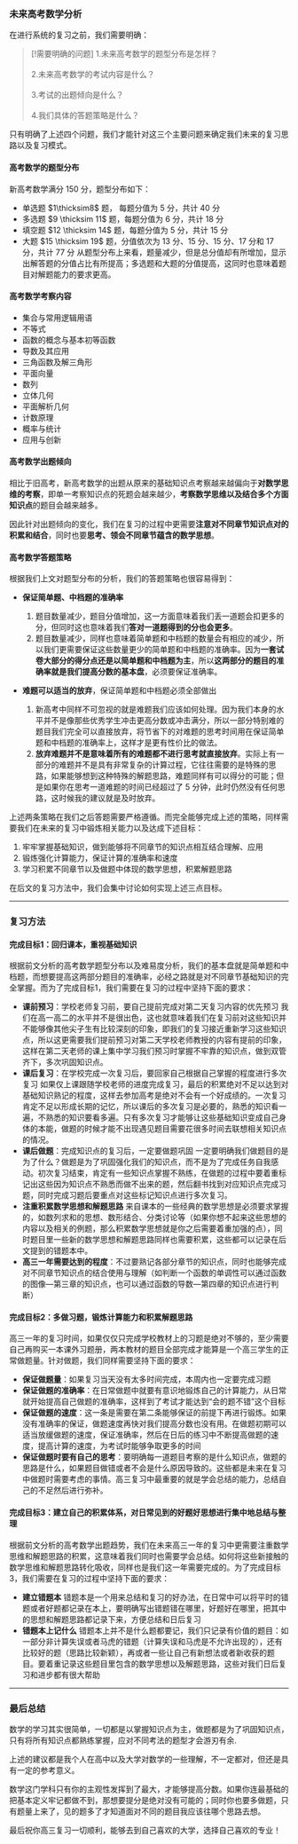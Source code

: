### 未来高考数学分析

在进行系统的复习之前，我们需要明确：

>[!需要明确的问题]
1.未来高考数学的题型分布是怎样？<br><br>2.未来高考数学的考试内容是什么？<br><br>3.考试的出题倾向是什么？<br><br>4.我们具体的答题策略是什么？

只有明确了上述四个问题，我们才能针对这三个主要问题来确定我们未来的复习思路以及复习模式。

#### 高考数学的题型分布

新高考数学满分 $150$ 分，题型分布如下：
- 单选题 $1\thicksim8$ 题， 每题分值为 $5$ 分，共计 $40$ 分
- 多选题 $9 \thicksim 11$ 题，每题分值为 $6$ 分，共计 $18$ 分
- 填空题 $12 \thicksim 14$ 题，每题分值为 $5$ 分，共计 $15$ 分
- 大题 $15 \thicksim 19$ 题，分值依次为 $13$ 分、‌$15$ 分、‌$15$ 分、‌$17$ 分和 $17$ 分，‌共计 $77$ 分‌
从题型分布上来看，题量减少，但是总分值却有所增加，‌显示出解答题的分值占比有所提高；多选题和大题的分值提高，这同时也意味着题目对解题能力的要求更高。

#### 高考数学考察内容

- 集合与常用逻辑用语
- 不等式
- 函数的概念与基本初等函数
- 导数及其应用
- 三角函数及解三角形
- 平面向量
- 数列
- 立体几何
- 平面解析几何
- 计数原理
- 概率与统计
- 应用与创新

#### 高考数学出题倾向

相比于旧高考，新高考数学的出题从原来的基础知识点考察越来越偏向于**对数学思维的考察**，即单一考察知识点的死题会越来越少，**考察数学思维以及结合多个方面知识点**的题目会越来越多。

因此针对出题倾向的变化，我们在复习的过程中更需要**注意对不同章节知识点对的积累和结合**，同时也要**思考、领会不同章节蕴含的数学思想**。

#### 高考数学答题策略

根据我们上文对题型分布的分析，我们的答题策略也很容易得到：
- **保证简单题、中档题的准确率**
	1. 题目数量减少，题目分值增加，这一方面意味着我们丢一道题会扣更多的分，但同时这也意味着我们**答对一道题得到的分也会更多**。
	2. 题目数量减少，同样也意味着简单题和中档题的数量会有相应的减少，所以我们更需要保证这些数量更少的简单题和中档题的准确率。因为**一套试卷大部分的得分点还是以简单题和中档题为主**，所以**这两部分的题目的准确率就是我们提高分数的基本盘**，必须要保证准确率。
- **难题可以适当的放弃**，保证简单题和中档题必须全部做出
	
	1. 新高考中同样不可忽视的就是难题我们应该如何处理。因为我们本身的水平并不是像那些优秀学生冲击更高分数或冲击满分，所以一部分特别难的题目我们完全可以直接放弃，将节省下的对难题的思考时间用在保证简单题和中档题的准确率上，这样才是更有性价比的做法。
	2. **放弃难题并不是意味着所有的难题都不进行思考就直接放弃**。实际上有一部分的难题并不是具有非常复杂的计算过程，它往往需要的是特殊的思路，如果能够想到这种特殊的解题思路，难题同样有可以得分的可能；但是如果你在思考一道难题的时间已经超过了 $5$ 分钟，此时仍然没有任何思路，这时候我的建议就是及时放弃。

上述两条策略在我们之后答题需要严格遵循。而完全能够完成上述的策略，同样需要我们在未来的复习中锻炼相关能力以及达成下述目标：<br>
1. 牢牢掌握基础知识，做到能够将不同章节的知识点相互结合理解、应用
2. 锻炼强化计算能力，保证计算的准确率和速度
3. 学习积累不同章节以及做题中体现的数学思想，积累解题思路

在后文的复习方法中，我们会集中讨论如何实现上述三点目标。

---
### 复习方法

#### 完成目标1：回归课本，重视基础知识

根据前文分析的高考数学题型分布以及难易度分析，我们的基本盘就是简单题和中档题，而想要提高这两部分题目的准确率，必经之路就是对不同章节基础知识的完全掌握。而为了完成目标1，我们需要在复习的过程中坚持下面的要求：<br>
- **课前预习**：学校老师复习前，要自己提前完成对第二天复习内容的优先预习
	我们在高一高二的水平并不是很出色，这也就意味着我们在复习前对这些知识并不能够像其他尖子生有比较深刻的印象，即我们的复习接近重新学习这些知识点，所以这更需要我们提前预习对第二天学校老师教授的内容有提前的印象，这样在第二天老师的课上集中学习我们预习时掌握不牢靠的知识点，做到双管齐下，多次巩固知识点。
- **课后复习**：在学校完成一次复习后，要回家自己根据自己掌握的程度进行多次复习
	如果仅上课跟随学校老师的进度完成复习，最后的积累绝对不足以达到对基础知识熟记的程度，这样去参加高考是绝对不会有一个好成绩的。一次复习肯定不足以形成长期的记忆，所以课后的多次复习是必要的，熟悉的知识看一遍，不熟悉的知识要看多遍。只有多次复习才能够让这些基础知识变成自己身体的本能，做题的时候才能不出现遇见题目需要花很多时间去联想相关知识点的情况。
- **课后做题**：完成知识点的复习后，一定要做题巩固
	一定要明确我们做题目的是为了什么？做题是为了巩固强化我们的知识点，而不是为了完成任务自我感动。初次复习结束，肯定有一些知识点掌握不熟练，在做题的过程中要着重标记出这些因为知识点不熟悉而做不出来的题，然后翻书找到对应知识点完成习题，同时完成习题后要重点对这些标记知识点进行多次复习。
- **注重积累数学思想和解题思路**
	来自课本的一些经典的数学思想是必须要求掌握的，如数列求和的思想、数形结合、分类讨论等（如果你想不起来这些思想的内容以及相关的例题，那么积累数学思想就是你之后需要着重加强的点），同时题目里一些新的数学思想和解题思路同样也需要积累，这些都可以记录在后文提到的错题本中。
- **高三一年需要达到的程度**：不过要熟记各部分章节的知识点，同时也能够完成对不同章节知识点的结合使用与理解（如判断一个函数的单调性可以通过函数的图像—第三章的知识点，也可以通过函数的导数—第四章的知识点进行判断）

#### 完成目标2：多做习题，锻炼计算能力和积累解题思路

高三一年的复习时间，如果仅仅只完成学校教材上的习题是绝对不够的，至少需要自己再购买一本课外习题册，两本教材的题目全部完成才能算是一个高三学生的正常做题量。针对做题，我们同样需要坚持下面的要求：
- **保证做题量**：如果复习当天没有太多时间完成，本周内也一定要完成习题
- **保证做题的准确率**：在日常做题中就要有意识地锻炼自己的计算能力，从日常就开始提高自己做题的准确率，这样到了考试才能达到“会的题不错”这个目标
- **保证做题的速度**：这一条是需要在第二条能够保证的前提下再进行锻炼。如果没有准确率的保证，做题速度再快对我们提高分数也没有用。在做题初期可以适当放缓做题的速度，保证准确率，然后在日后的练习中不断提高做题的速度，提高计算的速度，为考试时能够争取更多的时间
- **保证做题时要有自己的思考**：要明确每一道题目考察的是什么知识点，做题的思路是什么，如果题目做错或者不会是什么原因导致的。这些都是未来在复习中做题时需要考虑的事情。高三复习中最重要的就是学会总结的能力，总结自己的不足然后进行弥补。

#### 完成目标3：建立自己的积累体系，对日常见到的好题好思想进行集中地总结与整理

根据前文分析的高考数学出题趋势，我们在未来高三一年的复习中更需要注重数学思维和解题思路的积累，这意味着我们同时也需要学会总结。如何将这些新接触的数学思维和解题思路转化吸收，同样也是我们这一年需要完成的。为了完成目标3，我们需要在复习的过程中坚持下面的要求：
- **建立错题本**
	错题本是一个用来总结和复习的好办法，在日常中可以将平时的错题或者好题都记录在本上，要明确写出错题错在哪里，好题好在哪里，把其中的思想和解题思路都记录下来，方便总结和日后复习
- **错题本上记什么**
	错题本上并不是什么题都要记，我们只记录有价值的题目：如一部分非计算失误或者马虎的错题（计算失误和马虎是不允许出现的），还有比较好的题（思路比较新颖），再或者一些让自己有新想法或者新收获的题目。要着重记录这些题目里包含的数学思想以及解题思路，这些对我们日后复习和进步都有很大帮助

---
### 最后总结

数学的学习其实很简单，一切都是以掌握知识点为主，做题都是为了巩固知识点，只有将所有知识点都熟练掌握，应对不同考法的题型才会游刃有余.

上述的建议都是我个人在高中以及大学对数学的一些理解，不一定都对，但还是具有一定的参考意义。

数学这门学科只有你的主观性发挥到了最大，才能够提高分数。如果你连最基础的把基本定义牢记都做不到，那想要提分是绝对没有可能的；同时你也要多做题，只有题量上来了，见的题多了才知道面对不同的题目我应该往哪个思路去想。

最后祝你高三复习一切顺利，能够去到自己喜欢的大学，选择自己喜欢的专业！